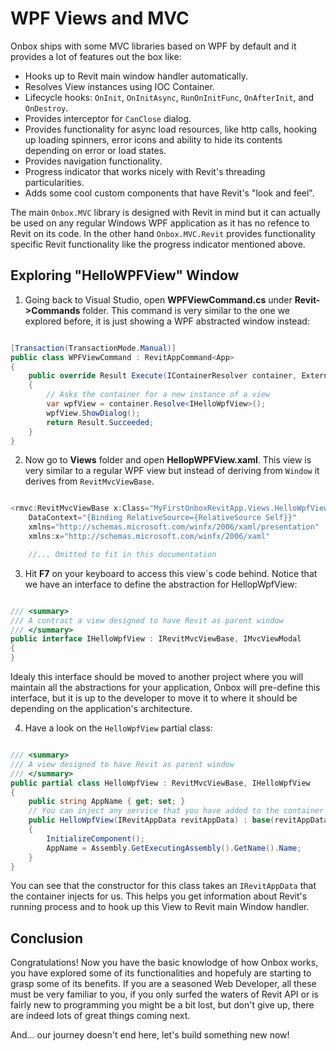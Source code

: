 # WPF Views and MVC

Onbox ships with some MVC libraries based on WPF by default and it provides a lot of features out the box like:

- Hooks up to Revit main window handler automatically.
- Resolves View instances using IOC Container.
- Lifecycle hooks: `OnInit`, `OnInitAsync`, `RunOnInitFunc`, `OnAfterInit`, and `OnDestroy`.
- Provides interceptor for `CanClose` dialog.
- Provides functionality for async load resources, like http calls, hooking up loading spinners, error icons and ability to hide its contents depending on error or load states.
- Provides navigation functionality.
- Progress indicator that works nicely with Revit's threading particularities.
- Adds some cool custom components that have Revit's "look and feel".

The main `Onbox.MVC` library is designed with Revit in mind but it can actually be used on any regular Windows WPF application as it has no refence to Revit on its code. In the other hand `Onbox.MVC.Revit` provides functionality specific Revit functionality like the progress indicator mentioned above.

## Exploring "HelloWPFView" Window

1. Going back to Visual Studio, open **WPFViewCommand.cs** under **Revit->Commands** folder. This command is very similar to the one we explored before, it is just showing a WPF abstracted window instead:

``` C#

[Transaction(TransactionMode.Manual)]
public class WPFViewCommand : RevitAppCommand<App>
{
    public override Result Execute(IContainerResolver container, ExternalCommandData commandData, ref string message, ElementSet elements)
    {
        // Asks the container for a new instance of a view
        var wpfView = container.Resolve<IHelloWpfView>();
        wpfView.ShowDialog();
        return Result.Succeeded;
    }
}

```

2. Now go to **Views** folder and open **HellopWPFView.xaml**. This view is very similar to a regular WPF view but instead of deriving from ``Window`` it derives from ``RevitMvcViewBase``.

``` C#

<rmvc:RevitMvcViewBase x:Class="MyFirstOnboxRevitApp.Views.HelloWpfView"
	DataContext="{Binding RelativeSource={RelativeSource Self}}"
	xmlns="http://schemas.microsoft.com/winfx/2006/xaml/presentation"
	xmlns:x="http://schemas.microsoft.com/winfx/2006/xaml"

    //... Omitted to fit in this documentation

```

3. Hit **F7** on your keyboard to access this view`s code behind. Notice that we have an interface to define the abstraction for HellopWpfView:

``` C#

/// <summary>
/// A contract a view designed to have Revit as parent window
/// </summary>
public interface IHelloWpfView : IRevitMvcViewBase, IMvcViewModal
{
}

```

Idealy this interface should be moved to another project where you will maintain all the abstractions for your application, Onbox will pre-define this interface, but it is up to the developer to move it to where it should be depending on the application's architecture.

4. Have a look on the ``HelloWpfView`` partial class:

``` C#

/// <summary>
/// A view designed to have Revit as parent window
/// </summary>
public partial class HelloWpfView : RevitMvcViewBase, IHelloWpfView
{
    public string AppName { get; set; }
    // You can inject any service that you have added to the container in constructors
    public HelloWpfView(IRevitAppData revitAppData) : base(revitAppData)
    {
        InitializeComponent();
        AppName = Assembly.GetExecutingAssembly().GetName().Name;
    }
}

```

You can see that the constructor for this class takes an ``IRevitAppData`` that the container injects for us. This helps you get information about Revit's running process and to hook up this View to Revit main Window handler.

## Conclusion

Congratulations! Now you have the basic knowlodge of how Onbox works, you have explored some of its functionalities and hopefuly are starting to grasp some of its benefits. If you are a seasoned Web Developer, all these must be very familiar to you, if you only surfed the waters of Revit API or is fairly new to programming you might be a bit lost, but don't give up, there are indeed lots of great things coming next. 

And... our journey doesn't end here, let's build something new now!